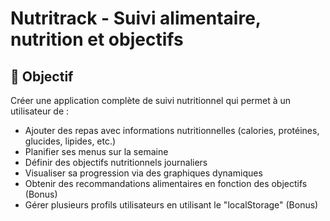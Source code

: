 # Nutritrack - Suivi alimentaire, nutrition et objectifs

## 🎯 Objectif

Créer une application complète de suivi nutritionnel qui permet à un utilisateur de :

- Ajouter des repas avec informations nutritionnelles (calories, protéines, glucides, lipides, etc.)
- Planifier ses menus sur la semaine
- Définir des objectifs nutritionnels journaliers
- Visualiser sa progression via des graphiques dynamiques
- Obtenir des recommandations alimentaires en fonction des objectifs (Bonus)
- Gérer plusieurs profils utilisateurs en utilisant le "localStorage" (Bonus)
